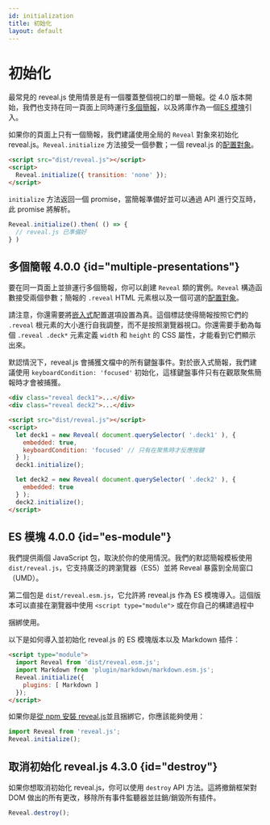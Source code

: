 ```yaml
---
id: initialization
title: 初始化
layout: default
---
```


# 初始化

最常見的 reveal.js 使用情景是有一個覆蓋整個視口的單一簡報。從 4.0 版本開始，我們也支持在同一頁面上同時運行[多個簡報](#multiple-presentations)，以及將庫作為一個[ES 模塊](#es-module)引入。

如果你的頁面上只有一個簡報，我們建議使用全局的 `Reveal` 對象來初始化 reveal.js。`Reveal.initialize` 方法接受一個參數；一個 reveal.js 的[配置對象](/config/)。
```html
<script src="dist/reveal.js"></script>
<script>
  Reveal.initialize({ transition: 'none' });
</script>
```

`initialize` 方法返回一個 promise，當簡報準備好並可以通過 API 進行交互時，此 promise 將解析。
```js
Reveal.initialize().then( () => {
  // reveal.js 已準備好
} )
```

## 多個簡報 <span class="r-version-badge new">4.0.0</span> {id="multiple-presentations"}

要在同一頁面上並排運行多個簡報，你可以創建 `Reveal` 類的實例。`Reveal` 構造函數接受兩個參數；簡報的 `.reveal` HTML 元素根以及一個可選的[配置對象](/config/)。

請注意，你還需要將[嵌入式](/presentation-size/#embedded)配置選項設置為真。這個標誌使得簡報按照它們的 `.reveal` 根元素的大小進行自我調整，而不是按照瀏覽器視口。你還需要手動為每個 `.reveal .deck*` 元素定義 `width` 和 `height` 的 CSS 屬性，才能看到它們顯示出來。

默認情況下，reveal.js 會捕獲文檔中的所有鍵盤事件。對於嵌入式簡報，我們建議使用 `keyboardCondition: 'focused'` 初始化，這樣鍵盤事件只有在觀眾聚焦簡報時才會被捕獲。

```html
<div class="reveal deck1">...</div>
<div class="reveal deck2">...</div>

<script src="dist/reveal.js"></script>
<script>
  let deck1 = new Reveal( document.querySelector( '.deck1' ), {
    embedded: true,
    keyboardCondition: 'focused' // 只有在聚焦時才反應按鍵
  } );
  deck1.initialize();

  let deck2 = new Reveal( document.querySelector( '.deck2' ), {
    embedded: true
  } );
  deck2.initialize();
</script>
```

## ES 模塊 <span class="r-version-badge new">4.0.0</span> {id="es-module"}

我們提供兩個 JavaScript 包，取決於你的使用情況。我們的默認簡報模板使用 `dist/reveal.js`，它支持廣泛的跨瀏覽器（ES5）並將 Reveal 暴露到全局窗口（UMD）。

第二個包是 `dist/reveal.esm.js`，它允許將 reveal.js 作為 ES 模塊導入。這個版本可以直接在瀏覽器中使用 `<script type="module">` 或在你自己的構建過程中

捆綁使用。

以下是如何導入並初始化 reveal.js 的 ES 模塊版本以及 Markdown 插件：

```html
<script type="module">
  import Reveal from 'dist/reveal.esm.js';
  import Markdown from 'plugin/markdown/markdown.esm.js';
  Reveal.initialize({
    plugins: [ Markdown ]
  });
</script>
```

如果你是[從 npm 安裝 reveal.js](/installation/#installing-from-npm)並且捆綁它，你應該能夠使用：
```js
import Reveal from 'reveal.js';
Reveal.initialize();
```

## 取消初始化 reveal.js <span class="r-version-badge new">4.3.0</span> {id="destroy"}

如果你想取消初始化 reveal.js，你可以使用 `destroy` API 方法。這將撤銷框架對 DOM 做出的所有更改，移除所有事件監聽器並註銷/銷毀所有插件。

```js
Reveal.destroy();
```